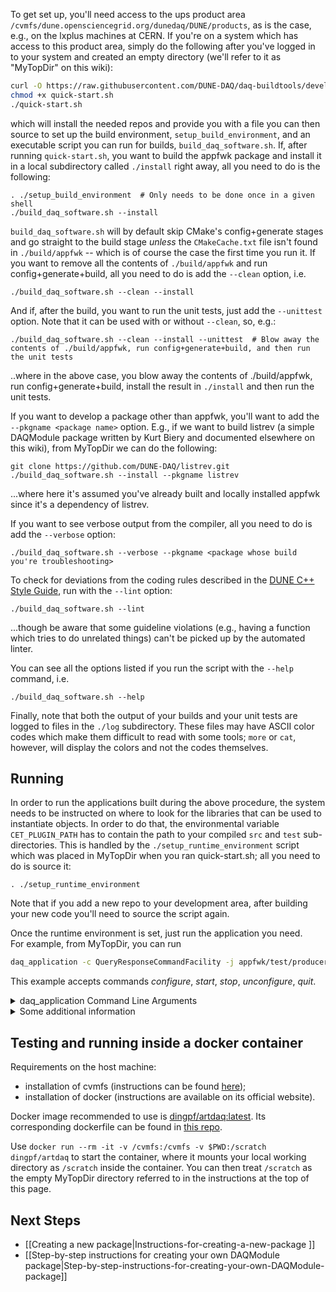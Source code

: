 
To get set up, you'll need access to the ups product area `/cvmfs/dune.opensciencegrid.org/dunedaq/DUNE/products`, as is the case, e.g., on the lxplus machines at CERN. If you're on a system which has access to this product area, simply do the following after you've logged in to your system and created an empty directory (we'll refer to it as "MyTopDir" on this wiki):

```sh
curl -O https://raw.githubusercontent.com/DUNE-DAQ/daq-buildtools/develop/bin/quick-start.sh
chmod +x quick-start.sh
./quick-start.sh
```

which will install the needed repos and provide you with a file you can then source to set up the build environment, `setup_build_environment`, and an executable script you can run for builds, `build_daq_software.sh`. If, after running `quick-start.sh`, you want to build the appfwk package and install it in a local subdirectory called `./install` right away, all you need to do is the following:

```
. ./setup_build_environment  # Only needs to be done once in a given shell
./build_daq_software.sh --install
```
`build_daq_software.sh` will by default skip CMake's config+generate stages and go straight to the build stage _unless_ the `CMakeCache.txt` file isn't found in `./build/appfwk` -- which is of course the case the first time you run it. If you want to remove all the contents of `./build/appfwk` and run config+generate+build, all you need to do is add the `--clean` option, i.e.
```
./build_daq_software.sh --clean --install
```
And if, after the build, you want to run the unit tests, just add the `--unittest` option. Note that it can be used with or without `--clean`, so, e.g.:
```
./build_daq_software.sh --clean --install --unittest  # Blow away the contents of ./build/appfwk, run config+generate+build, and then run the unit tests
```
..where in the above case, you blow away the contents of ./build/appfwk,  run config+generate+build, install the result in `./install` and then run the unit tests.

If you want to develop a package other than appfwk, you'll want to add the `--pkgname <package name>` option. E.g., if we want to build listrev (a simple DAQModule package written by Kurt Biery and documented elsewhere on this wiki), from MyTopDir we can do the following:
```
git clone https://github.com/DUNE-DAQ/listrev.git
./build_daq_software.sh --install --pkgname listrev
```
...where here it's assumed you've already built and locally installed appfwk since it's a dependency of listrev. 

If you want to see verbose output from the compiler, all you need to do is add the `--verbose` option:
```
./build_daq_software.sh --verbose --pkgname <package whose build you're troubleshooting>
```

To check for deviations from the coding rules described in the [DUNE C++ Style Guide](https://github.com/DUNE-DAQ/styleguide/blob/develop/dune-daq-cppguide.md), run with the `--lint` option:
```
./build_daq_software.sh --lint
```
...though be aware that some guideline violations (e.g., having a function which tries to do unrelated things) can't be picked up by the automated linter. 

You can see all the options listed if you run the script with the `--help` command, i.e.
```
./build_daq_software.sh --help
```
Finally, note that both the output of your builds and your unit tests are logged to files in the `./log` subdirectory. These files may have ASCII color codes which make them difficult to read with some tools; `more` or `cat`, however, will display the colors and not the codes themselves. 

</details>

## Running
In order to run the applications built during the above procedure, the system needs to be instructed on where to look for the libraries that can be used to instantiate objects. 
In order to do that, the environmental variable `CET_PLUGIN_PATH` has to contain the path to your compiled `src` and `test` sub-directories. This is handled by the `./setup_runtime_environment` script which was placed in MyTopDir when you ran quick-start.sh; all you need to do is source it:
```
. ./setup_runtime_environment
```

Note that if you add a new repo to your development area, after building your new code you'll need to source the script again. 

Once the runtime environment is set, just run the application you need.  
For example, from MyTopDir, you can run 
```bash
daq_application -c QueryResponseCommandFacility -j appfwk/test/producer_consumer_dynamic_test.json
```

This example accepts commands _configure_, _start_, _stop_, _unconfigure_, _quit_.

<details><summary>daq_application Command Line Arguments</summary>

Use `daq_application --help` to see all of the possible options:
```
$ ./build/appfwk/apps/daq_application --help
./build/appfwk/apps/daq_application known arguments (additional arguments will be stored and passed on):
  -c [ --commandFacility ] arg CommandFacility plugin name
  -m [ --configManager ] arg   ConfigurationManager plugin name
  -s [ --service ] arg         Service plugin(s) to load
  -j [ --configJson ] arg      JSON Application configuration file name
  -h [ --help ]                produce help message
```

</details>

<details><summary>Some additional information</summary>



### TRACE Messages

To enable the sending of TRACE messages to a memory buffer, you can set one of several TRACE environmental variables _before_ running `appfwk/apps/simple_test_app`.  One example is to use a command like `export TRACE_NAME=TRACE`.  (For more details, please see the [TRACE package documentation](https://cdcvs.fnal.gov/redmine/projects/trace/wiki/Wiki). For example, the [Circular Memory Buffer](https://cdcvs.fnal.gov/redmine/projects/trace/wiki/Circular_Memory_Buffer) section in the TRACE Quick Start talks about the env vars that you can use to enable tracing.)

To view the TRACE messages in the memory buffer, you can use the following additional steps:

* [if not done already] `export SPACK_ROOT=<your spack root> ; source $SPACK_ROOT/setup-env.sh`
* [if not done already] `spack load trace`
* `trace_cntl show` or `trace_cntl show | trace_delta -ct 1` (The latter displays the timestamps in human-readable format.  Note that the messages are listed in reverse chronological order in both cases.)

</details>

## Testing and running inside a docker container

Requirements on the host machine:
* installation of cvmfs (instructions can be found [here](https://wiki.dunescience.org/wiki/DUNE_Computing/Access_files_in_CVMFS#Installing_CVMFS_on_your_computer.28s.29));
* installation of docker (instructions are available on its official website).

Docker image recommended to use is [dingpf/artdaq:latest](https://hub.docker.com/repository/docker/dingpf/artdaq). Its corresponding dockerfile can be found in [this repo](https://github.com/dingp/artdaq-docker).

Use `docker run --rm -it -v /cvmfs:/cvmfs -v $PWD:/scratch dingpf/artdaq` to start the container, where it mounts your local working directory as `/scratch` inside the container. You can then treat `/scratch` as the empty MyTopDir directory referred to in the instructions at the top of this page. 

## Next Steps

* [[Creating a new package|Instructions-for-creating-a-new-package ]]
* [[Step-by-step instructions for creating your own DAQModule package|Step-by-step-instructions-for-creating-your-own-DAQModule-package]]
